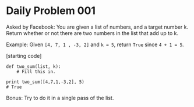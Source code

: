 # Daily Problem 001

Asked by Facebook:
You are given a list of numbers, and a target number k. Return whether or not there are two numbers in the list that add up to k.

Example:
Given `[4, 7, 1 , -3, 2]` and `k = 5`,
return `True` since `4 + 1 = 5`.

[starting code]
```
def two_sum(list, k):
    # Fill this in.

print two_sum([4,7,1,-3,2], 5)
# True
```

Bonus: Try to do it in a single pass of the list.